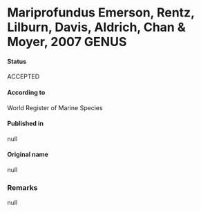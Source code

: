 Mariprofundus Emerson, Rentz, Lilburn, Davis, Aldrich, Chan & Moyer, 2007 GENUS
=======

#### Status
ACCEPTED

#### According to
World Register of Marine Species

#### Published in
null

#### Original name
null

### Remarks
null
